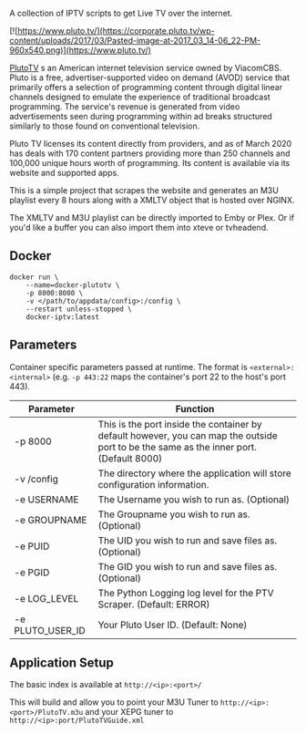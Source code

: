 A collection of IPTV scripts to get Live TV over the internet.

[![https://www.pluto.tv/](https://corporate.pluto.tv/wp-content/uploads/2017/03/Pasted-image-at-2017_03_14-06_22-PM-960x540.png)](https://www.pluto.tv/)


[PlutoTV](https://www.PlutoTV.com/) s an American internet television service owned by ViacomCBS. Pluto is a free, advertiser-supported video on demand (AVOD) service that primarily offers a selection of programming content through digital linear channels designed to emulate the experience of traditional broadcast programming. The service's revenue is generated from video advertisements seen during programming within ad breaks structured similarly to those found on conventional television.

Pluto TV licenses its content directly from providers, and as of March 2020 has deals with 170 content partners providing more than 250 channels and 100,000 unique hours worth of programming. Its content is available via its website and supported apps.

This is a simple project that scrapes the website and generates an M3U playlist every 8 hours along with a XMLTV object that is hosted over NGINX.

The XMLTV and M3U playlist can be directly imported to Emby or Plex. Or if you'd like a buffer you can also import them into xteve or tvheadend. 


## Docker
```
docker run \
	--name=docker-plutotv \
	-p 8000:8000 \
	-v </path/to/appdata/config>:/config \
	--restart unless-stopped \
	docker-iptv:latest
```

## Parameters
Container specific parameters passed at runtime. The format is `<external>:<internal>` (e.g. `-p 443:22` maps the container's port 22 to the host's port 443).

| Parameter | Function |
| -------- | -------- |
| -p 8000 | This is the port inside the container by default however, you can map the outside port to be the same as the inner port. (Default 8000)  |
| -v /config | The directory where the application will store configuration information. |
| -e USERNAME | The Username you wish to run as. (Optional) |
| -e GROUPNAME | The Groupname you wish to run as. (Optional) |
| -e PUID | The UID you wish to run and save files as. (Optional) |
| -e PGID | The GID you wish to run and save files as. (Optional) |
| -e LOG_LEVEL | The Python Logging log level for the PTV Scraper. (Default: ERROR) |
| -e PLUTO_USER_ID | Your Pluto User ID. (Default: None) |
## Application Setup

The basic index is available at `http://<ip>:<port>/`

This will build and allow you to point your M3U Tuner to `http://<ip>:<port>/PlutoTV.m3u`
and your XEPG tuner to `http://<ip>:port/PlutoTVGuide.xml`
